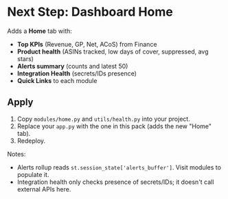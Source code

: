 # Next Step: Dashboard Home

Adds a **Home** tab with:
- **Top KPIs** (Revenue, GP, Net, ACoS) from Finance
- **Product health** (ASINs tracked, low days of cover, suppressed, avg stars)
- **Alerts summary** (counts and latest 50)
- **Integration Health** (secrets/IDs presence)
- **Quick Links** to each module

## Apply
1) Copy `modules/home.py` and `utils/health.py` into your project.
2) Replace your `app.py` with the one in this pack (adds the new "Home" tab).
3) Redeploy.

Notes:
- Alerts rollup reads `st.session_state['alerts_buffer']`. Visit modules to populate it.
- Integration health only checks presence of secrets/IDs; it doesn't call external APIs here.
